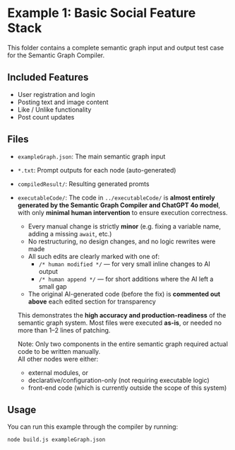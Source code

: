 # Example 1: Basic Social Feature Stack

This folder contains a complete semantic graph input and output test case for the Semantic Graph Compiler.

## Included Features
- User registration and login
- Posting text and image content
- Like / Unlike functionality
- Post count updates

## Files
- `exampleGraph.json`: The main semantic graph input
- `*.txt`: Prompt outputs for each node (auto-generated)
- `compiledResult/`: Resulting generated promts
- `executableCode/`:
  The code in `../executableCode/` is **almost entirely generated by the Semantic Graph Compiler and ChatGPT 4o model**, with only **minimal human intervention** to ensure execution correctness.

  - Every manual change is strictly **minor** (e.g. fixing a variable name, adding a missing `await`, etc.)
  - No restructuring, no design changes, and no logic rewrites were made
  - All such edits are clearly marked with one of:
    - `/* human modified */` — for very small inline changes to AI output
    - `/* human append */` — for short additions where the AI left a small gap
  - The original AI-generated code (before the fix) is **commented out above** each edited section for transparency
  
  This demonstrates the **high accuracy and production-readiness** of the semantic graph system. Most files were executed **as-is**, or needed no more than 1–2 lines of patching.

  Note: Only two components in the entire semantic graph required actual code to be written manually.  
  All other nodes were either:
    - external modules, or  
    - declarative/configuration-only (not requiring executable logic)
    - front-end code (which is currently outside the scope of this system)
## Usage
You can run this example through the compiler by running:

```bash
node build.js exampleGraph.json
